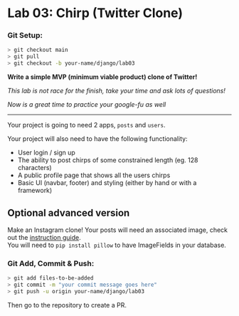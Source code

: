 # Lab 03: Chirp (Twitter Clone)

### Git Setup:
```sh
> git checkout main
> git pull
> git checkout -b your-name/django/lab03
```

**Write a simple MVP (minimum viable product) clone of Twitter!**


*This lab is not race for the finish, take your time and ask lots of questions!*

*Now is a great time to practice your google-fu as well*

---
Your project is going to need 2 apps, `posts` and `users`.


Your project will also need to have the following functionality:
* User login / sign up
* The ability to post chirps of some constrained length (eg. 128 characters)
* A public profile page that shows all the users chirps
* Basic UI (navbar, footer) and styling (either by hand or with a framework)

## Optional advanced version

Make an Instagram clone! Your posts will need an associated image, check out the [instruction guide](../docs/06%20-%20Media%20Files.md).  
You will need to `pip install pillow` to have ImageFields in your database.

### Git Add, Commit & Push:
```sh
> git add files-to-be-added
> git commit -m "your commit message goes here"
> git push -u origin your-name/django/lab03
```
Then go to the repository to create a PR.
